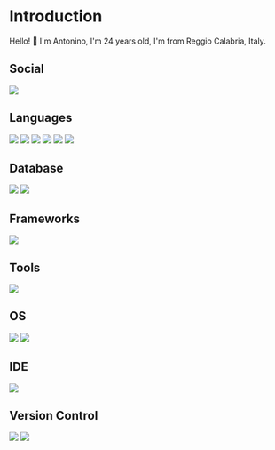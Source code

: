  <h1> Introduction </h1>
    <p>Hello! 👋 I'm Antonino, I'm 24 years old, I'm from Reggio Calabria, Italy.</p>

  <h2> Social </h2>
    <a href="https://www.linkedin.com/in/antonino-alampi-002b62280" target="_blank"><img src="https://img.shields.io/badge/LinkedIn-0077B5?style=for-the-badge&logo=linkedin&logoColor=white"/></a>
  
  <h2> Languages </h2>
  <div style="flex">
    <img src="https://img.shields.io/badge/HTML5-E34F26?style=for-the-badge&logo=html5&logoColor=white"/>
    <img src="https://img.shields.io/badge/CSS3-1572B6?style=for-the-badge&logo=css3&logoColor=white"/>
    <img src="https://img.shields.io/badge/JavaScript-F7DF1E?style=for-the-badge&logo=javascript&logoColor=white"/>
    <img src="https://img.shields.io/badge/-ReactJs-61DAFB?logo=react&logoColor=white&style=for-the-badge"/>
    <img src="https://img.shields.io/badge/node.js-339933?style=for-the-badge&logo=node.js&logoColor=white"/>
    <img src="https://img.shields.io/badge/sass-CC6699?style=for-the-badge&logo=sass&logoColor=white"/>
   </div>
  <h2> Database </h2>
  <div style="flex">
    <img src="https://img.shields.io/badge/mongodb-47A248?style=for-the-badge&logo=mongodb&logoColor=white"/>
    <img src="https://img.shields.io/badge/postgresql-#4169E1?style=for-the-badge&logo=postgresql&logoColor=white"/>
  </div>
  <h2> Frameworks </h2>
  <div style="flex">
    <img src="https://img.shields.io/badge/tailwind-06B6D4?style=for-the-badge&logo=tailwindcss&logoColor=white"/>
  </div>
  <h2> Tools </h2>
  <div style="flex">
    <img src="https://img.shields.io/badge/Postman-FF6C37?style=for-the-badge&logo=Postman&logoColor=white"/>
  </div>
  <h2> OS </h2>
  <div style="flex">
    <img src="https://img.shields.io/badge/Windows-0078D6?style=for-the-badge&logo=windows&logoColor=white"/>
    <img src="https://img.shields.io/badge/Linux-FCC624?style=for-the-badge&logo=linux&logoColor=black"/>
  </div>
  <h2> IDE </h2>
  <div style="flex">
    <img src="https://img.shields.io/badge/Visual_Studio_Code-0078D4?style=for-the-badge&logo=visual%20studio%20code&logoColor=white"/>
  </div>
  <h2> Version Control </h2>
  <div style="flex">
    <img src="https://img.shields.io/badge/git-%23F05033.svg?style=for-the-badge&logo=git&logoColor=white"/>
    <img src="https://img.shields.io/badge/github-%23121011.svg?style=for-the-badge&logo=github&logoColor=white"/>
  </div>
